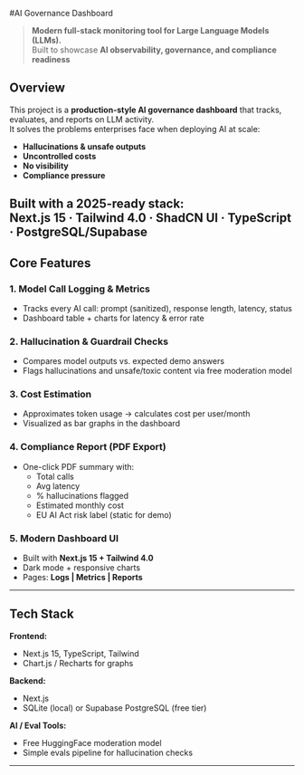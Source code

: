 #AI Governance Dashboard

> **Modern full-stack monitoring tool for Large Language Models (LLMs).**  
> Built to showcase **AI observability, governance, and compliance readiness**

## Overview

This project is a **production-style AI governance dashboard** that tracks, evaluates, and reports on LLM activity.  
It solves the problems enterprises face when deploying AI at scale:

- **Hallucinations & unsafe outputs**
- **Uncontrolled costs** 
- **No visibility** 
- **Compliance pressure**

**Built with a 2025-ready stack:**  
Next.js 15 · Tailwind 4.0 · ShadCN UI · TypeScript · PostgreSQL/Supabase
---

## Core Features

### 1. Model Call Logging & Metrics
- Tracks every AI call: prompt (sanitized), response length, latency, status
- Dashboard table + charts for latency & error rate

### 2. Hallucination & Guardrail Checks
- Compares model outputs vs. expected demo answers
- Flags hallucinations and unsafe/toxic content via free moderation model

### 3. Cost Estimation
- Approximates token usage → calculates cost per user/month
- Visualized as bar graphs in the dashboard

### 4. Compliance Report (PDF Export)
- One-click PDF summary with:
  - Total calls
  - Avg latency
  - % hallucinations flagged
  - Estimated monthly cost
  - EU AI Act risk label (static for demo)

### 5. Modern Dashboard UI
- Built with **Next.js 15 + Tailwind 4.0**
- Dark mode + responsive charts
- Pages: **Logs | Metrics | Reports**

---

## Tech Stack

**Frontend:**  
- Next.js 15, TypeScript, Tailwind 
- Chart.js / Recharts for graphs  

**Backend:**  
- Next.js  
- SQLite (local) or Supabase PostgreSQL (free tier) 

**AI / Eval Tools:**  
- Free HuggingFace moderation model  
- Simple evals pipeline for hallucination checks  

---

